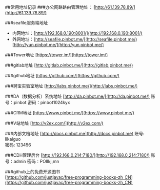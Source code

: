 ##常用地址记录
###办公网路路由管理地址：
[http://61.139.78.89/](http://61.139.78.89/)

###seafile服务端地址
- 内网地址：[http://192.168.0.190:8001/](http://192.168.0.190:8001/)
- 外网地址：[http://seafile.pinbot.me/](http://seafile.pinbot.me/)  [http://yun.pinbot.me/](http://yun.pinbot.me/)

###Tower地址
[https://tower.im/](https://tower.im/)

###gitlab地址
[http://gitlab.pinbot.me/](http://gitlab.pinbot.me/)

###github地址
[https://github.com/](https://github.com/)

###聘宝实验室地址
[http://labs.pinbot.me/](http://labs.pinbot.me/)

###DA（数据分析）系统地址
[http://da.pinbot.me/](http://da.pinbot.me/)
账号：pinbot
密码：pinbot1024kyx

###CRM地址
[https://www.pinbot.me/](https://www.pinbot.me/)

###V站地址
[http://v2ex.com/](http://v2ex.com/)

###内部文档地址
[http://docs.pinbot.me](http://docs.pinbot.me)
账号: likaiguo  
密码: 123456

###CDH管理后台
[http://192.168.0.214:7180/](http://192.168.0.214:7180/)
账号：admin
密码：POIlkj,mn

###github上的免费开源图书  
[https://github.com/justjavac/free-programming-books-zh_CN](https://github.com/justjavac/free-programming-books-zh_CN)
